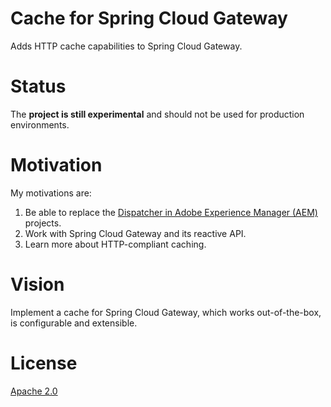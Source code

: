 # Cache for Spring Cloud Gateway
Adds HTTP cache capabilities to Spring Cloud Gateway.

# Status
The **project is still experimental** and should not be used for production environments.

# Motivation
My motivations are:
1) Be able to replace the [Dispatcher in Adobe Experience Manager (AEM)](https://docs.adobe.com/content/help/en/experience-manager-dispatcher/using/dispatcher.html) projects.
2) Work with Spring Cloud Gateway and its reactive API.
3) Learn more about HTTP-compliant caching.

# Vision
Implement a cache for Spring Cloud Gateway, which works out-of-the-box, is configurable and extensible.

# License

[Apache 2.0](LICENSE)
